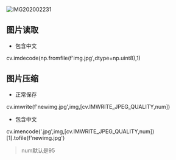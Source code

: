 ![IMG202002231](/images/山1.jpg)  

## 图片读取
- 包含中文

cv.imdecode(np.fromfile(f'img.jpg',dtype=np.uint8),1)

## 图片压缩
- 正常保存

cv.imwrite(f'newimg.jpg',img,[cv.IMWRITE_JPEG_QUALITY,num])

- 包含中文

cv.imencode('.jpg',img,[cv.IMWRITE_JPEG_QUALITY,num])[1].tofile(f'newimg.jpg')

>num默认是95